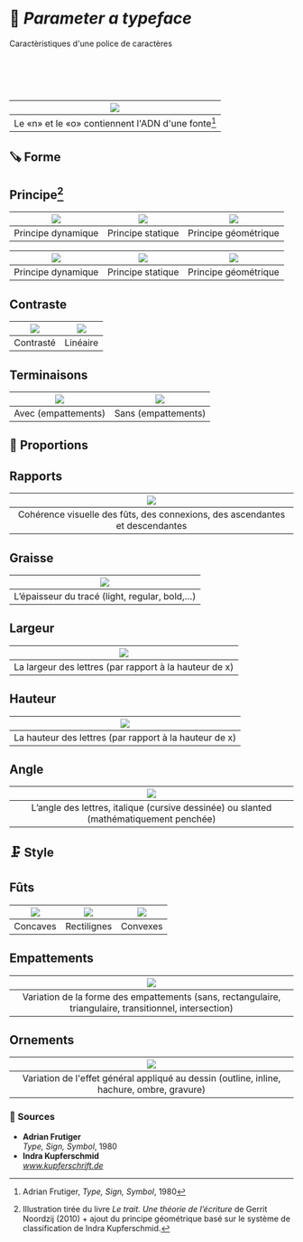 # 🧬 *Parameter a typeface*
  Caractèristiques d'une police de caractères
# &nbsp;

|![](links/Typo_Parameters_01.jpg) |
|:---:|
| Le «n» et le «o» contiennent l'ADN d'une fonte[^1]           |

## 🪚 Forme

## Principe[^2]

| ![](links/Typo_Parameters_02.jpg) | ![](links/Typo_Parameters_03.jpg) | ![](links/Typo_Parameters_04_alt.jpg) |
|:---:|:---:|:---:|
| Principe dynamique           | Principe statique           | Principe géométrique           |

| ![](links/Typo_Parameters_05.jpg) | ![](links/Typo_Parameters_06.jpg) | ![](links/Typo_Parameters_07.jpg) |
|:---:|:---:|:---:|
| Principe dynamique           | Principe statique           | Principe géométrique           |

## Contraste

| ![](links/Typo_Parameters_08.jpg) | ![](links/Typo_Parameters_09.jpg) |
|:---:|:---:|
| Contrasté           | Linéaire           |

## Terminaisons

| ![](links/Typo_Parameters_10.jpg) | ![](links/Typo_Parameters_11.jpg) |
|:---:|:---:|
| Avec (empattements)           | Sans (empattements)           |

## 📐 Proportions

## Rapports

| ![](links/Typo_Parameters_17.jpg) |
|:---:|
| Cohérence visuelle des fûts, des connexions, des ascendantes et descendantes           |

## Graisse

| ![](links/Typo_Parameters_16.jpg) |
|:---:|
| L’épaisseur du tracé (light, regular, bold,…)           |

## Largeur

| ![](links/Typo_Parameters_13.jpg) |
|:---:|
| La largeur des lettres (par rapport à la hauteur de x)           |

## Hauteur

| ![](links/Typo_Parameters_14.jpg) |
|:---:|
| La hauteur des lettres (par rapport à la hauteur de x)           |

## Angle

| ![](links/Typo_Parameters_15.jpg) |
|:---:|
| L’angle des lettres, italique (cursive dessinée) ou slanted (mathématiquement penchée)           |

## 🗜️ Style

## Fûts

| ![](links/Typo_Parameters_18.jpg) | ![](links/Typo_Parameters_19.jpg) | ![](links/Typo_Parameters_20.jpg) |
|:---:|:---:|:---:|
| Concaves           | Rectilignes           | Convexes           |

## Empattements

| ![](links/Typo_Parameters_21.jpg) |
|:---:|
| Variation de la forme des empattements (sans, rectangulaire, triangulaire, transitionnel, intersection)           |

## Ornements

| ![](links/Typo_Parameters_22.jpg) |
|:---:|
| Variation de l'effet général appliqué au dessin (outline, inline, hachure, ombre, gravure)           |

### 📎 Sources

- **Adrian Frutiger**  
  *Type, Sign, Symbol*, 1980
- **Indra Kupferschmid**  
  *www.kupferschrift.de*

[^1]: Adrian Frutiger, *Type, Sign, Symbol*, 1980
[^2]: Illustration tirée du livre *Le trait. Une théorie de l’écriture* de Gerrit Noordzij (2010) + ajout du principe géométrique basé sur le système de classification de Indra Kupferschmid.

